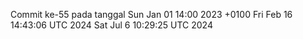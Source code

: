 Commit ke-55 pada tanggal Sun Jan 01 14:00 2023 +0100
Fri Feb 16 14:43:06 UTC 2024
Sat Jul  6 10:29:25 UTC 2024
